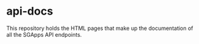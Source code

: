# api-docs

This repository holds the HTML pages that make up the documentation of all the SGApps API endpoints.

